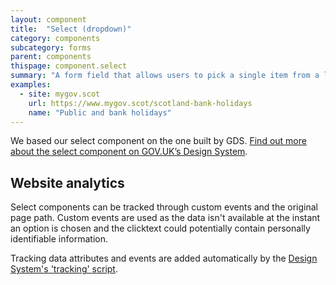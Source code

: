 ```yaml
---
layout: component
title:  "Select (dropdown)"
category: components
subcategory: forms
parent: components
thispage: component.select
summary: "A form field that allows users to pick a single item from a list of options."
examples:
  - site: mygov.scot
    url: https://www.mygov.scot/scotland-bank-holidays
    name: "Public and bank holidays"
---
```

We based our select component on the one built by GDS. [Find out more about the select component on GOV.UK’s Design System](https://design-system.service.gov.uk/components/select/).

## Website analytics

Select components can be tracked through custom events and the original page path. Custom events are used as the data isn't available at the instant an option is chosen and the clicktext could potentially contain personally identifiable information.

Tracking data attributes and events are added automatically by the [Design System's 'tracking' script](/get-started/tracking/#select-dropdown).
